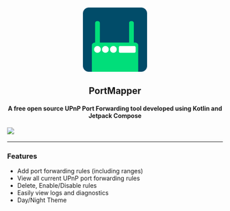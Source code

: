 <div align="center">
<p><img src="art/PortMapperIcon.svg" width="150"></p>
<h2><b>PortMapper</b></h2>
<h4>A free open source UPnP Port Forwarding tool developed using Kotlin and Jetpack Compose</h4>
</div>
<a href="https://play.google.com/store/apps/details?id=com.shinjiindustrial.portmapper"><img src="https://play.google.com/intl/en_us/badges/images/generic/en_badge_web_generic.png" height="75"></a>

---

### Features

* Add port forwarding rules (including ranges)
* View all current UPnP port forwarding rules
* Delete, Enable/Disable rules
* Easily view logs and diagnostics
* Day/Night Theme
